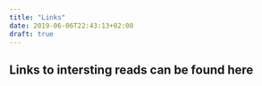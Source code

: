 ```yaml
---
title: "Links"
date: 2019-06-06T22:43:13+02:00
draft: true
---
```


## Links to intersting reads can be found here 
